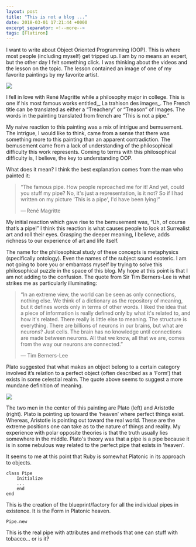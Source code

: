 ```yaml
---
layout: post
title: "This is not a blog ..."
date: 2018-03-01 17:21:44 +0000
excerpt_separator: <!--more-->
tags: [Flatiron]
---
```


I want to write about Object Oriented Programming (OOP). This is where most people (including myself) get tripped up. I am by no means an expert, but the other day I felt something click.<!--more--> I was thinking about the videos and the lesson on the topic. The lesson contained an image of one of my favorite paintings by my favorite artist.

![](https://upload.wikimedia.org/wikipedia/en/b/b9/MagrittePipe.jpg)

I fell in love with René Magritte while a philosophy major in college. This is one if his most famous works entitled,_ La trahison des images_. The French title can be translated as either a “Treachery” or “Treason” of Images. The words in the painting translated from french are “This is not a pipe.”

My naive reaction to this painting was a mix of intrigue and bemusement. The intrigue, I would like to think, came from a sense that there was something more to this painting than an apparent contradiction. The bemusement came from a lack of understanding of the philosophical difficulty this work represents. Coming to terms with this philosophical difficulty is, I believe, the key to understanding OOP.

What does it mean? I think the best explanation comes from the man who painted it:

> “The famous pipe. How people reproached me for it! And yet, could you stuff my pipe? No, it's just a representation, is it not? So if I had written on my picture 'This is a pipe', I'd have been lying!”
>
> — René Magritte

My initial reaction which gave rise to the bemusement was, “Uh, of course that’s a pipe!” I think this reaction is what causes people to look at Surrealist art and roll their eyes. Grasping the deeper meaning, I believe, adds richness to our experience of art and life itself.

The name for the philosophical study of these concepts is metaphysics (specifically ontology). Even the names of the subject sound esoteric. I am not going to bore you or embarrass myself by trying to solve this philosophical puzzle in the space of this blog. My hope at this point is that I am not adding to the confusion.
The quote from Sir Tim Berners-Lee is what strikes me as particularly illuminating:

> “In an extreme view, the world can be seen as only connections, nothing else. We think of a dictionary as the repository of meaning, but it defines words only in terms of other words. I liked the idea that a piece of information is really defined only by what it's related to, and how it's related. There really is little else to meaning. The structure is everything. There are billions of neurons in our brains, but what are neurons? Just cells. The brain has no knowledge until connections are made between neurons. All that we know, all that we are, comes from the way our neurons are connected.”
>
> ― Tim Berners-Lee

Plato suggested that what makes an object belong to a certain category involved it’s relation to a perfect object (often described as a ‘Form’) that exists in some celestial realm. The quote above seems to suggest a more mundane definition of meaning.

![](https://upload.wikimedia.org/wikipedia/commons/thumb/4/49/%22The_School_of_Athens%22_by_Raffaello_Sanzio_da_Urbino.jpg/800px-%22The_School_of_Athens%22_by_Raffaello_Sanzio_da_Urbino.jpg)

The two men in the center of this painting are Plato (left) and Aristotle (right). Plato is pointing up toward the ‘heaven’ where perfect things exist. Whereas, Aristotle is pointing out toward the real world. These are the extreme positions one can take as to the nature of things and reality. My experience with polar opposite theories is that the truth usually lies somewhere in the middle. Plato's theory was that a pipe is a pipe because it is in some nebulous way related to the perfect pipe that exists in 'heaven'.

It seems to me at this point that Ruby is somewhat Platonic in its approach to objects.

```
class Pipe
    Initialize
    ...
    end
end
```

This is the creation of the blueprint/factory for all the individual pipes in existence. It is the Form in Platonic heaven.

`Pipe.new`

This is the real pipe with attributes and methods that one can stuff with tobacco... or is it?
